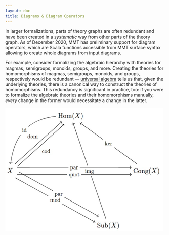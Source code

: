 ```yaml
---
layout: doc
title: Diagrams & Diagram Operators
---
```


In larger formalizations, parts of theory graphs are often redundant and have been created in a *systematic* way from other parts of the theory graph.
As of December 2020, MMT has preliminary support for diagram operators, which are Scala functions accessible from MMT surface syntax allowing to create whole diagrams from input diagrams.

For example, consider formalizing the algebraic hierarchy with theories for magmas, semigroups, monoids, groups, and more.
Creating the theories for homomorphisms of magmas, semigroups, monoids, and groups, respectively would be redundant &mdash;
[universal algebra](https://en.wikipedia.org/wiki/Universal_algebra) tells us that, given the underlying theories,
there is a canonical way to construct the theories of homomorphisms.
This redundancy is significant in practice, too: if you were to formalize the algebraic theories and their homomorphisms manually,
*every* change in the former would necessitate a change in the latter.

<img alt="Universal algebra diagram operators Hom, Sub, Cong, and connectors" src="../../img/diagops-universal-algebra.png" width="500rem" />
